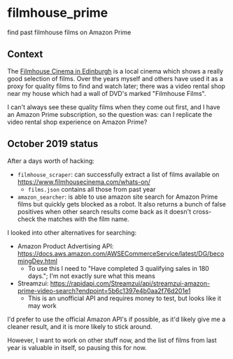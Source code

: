 # filmhouse_prime
find past filmhouse films on Amazon Prime

## Context

The [Filmhouse Cinema in Edinburgh](https://www.filmhousecinema.com) is a local cinema which shows
a really good selection of films. Over the years myself and others have used it as a proxy for
quality films to find and watch later; there was a video rental shop near my house which had a wall
of DVD's marked "Filmhouse Films".

I can't always see these quality films when they come out first, and I have an Amazon Prime
subscription, so the question was: can I replicate the video rental shop experience on Amazon Prime?

## October 2019 status

After a days worth of hacking:
- `filmhouse_scraper`: can successfully extract a list of films available on
  https://www.filmhousecinema.com/whats-on/
  - `films.json` contains all those from past year
- `amazon_searcher`: is able to use amazon site search for Amazon Prime films
  but quickly gets blocked as a robot. It also returns a bunch of false
  positives when other search results come back as it doesn't cross-check
  the matches with the film name.

I looked into other alternatives for searching:
- Amazon Product Advertising API: https://docs.aws.amazon.com/AWSECommerceService/latest/DG/becomingDev.html
  - To use this I need to "Have completed 3 qualifying sales in 180 days."; I'm not exactly sure what this means
- Streamzui: https://rapidapi.com/Streamzui/api/streamzui-amazon-prime-video-search?endpoint=5b6c1397e4b0aa2f76d201e1
  - This is an unofficial API and requires money to test, but looks like it may work

I'd prefer to use the official Amazon API's if possible, as it'd likely give me a cleaner result, and it is more
likely to stick around.

However, I want to work on other stuff now, and the list of films from last year is valuable in itself, so
pausing this for now.